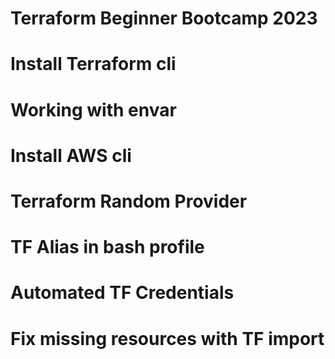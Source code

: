 # Terraform Beginner Bootcamp 2023

# Install Terraform cli

# Working with envar

# Install AWS cli

# Terraform Random Provider

# TF Alias in bash profile

# Automated TF Credentials

# Fix missing resources with TF import

